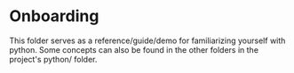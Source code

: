 # Onboarding

This folder serves as a reference/guide/demo for familiarizing yourself with python. Some concepts can also be found in the other folders in the project's python/ folder.